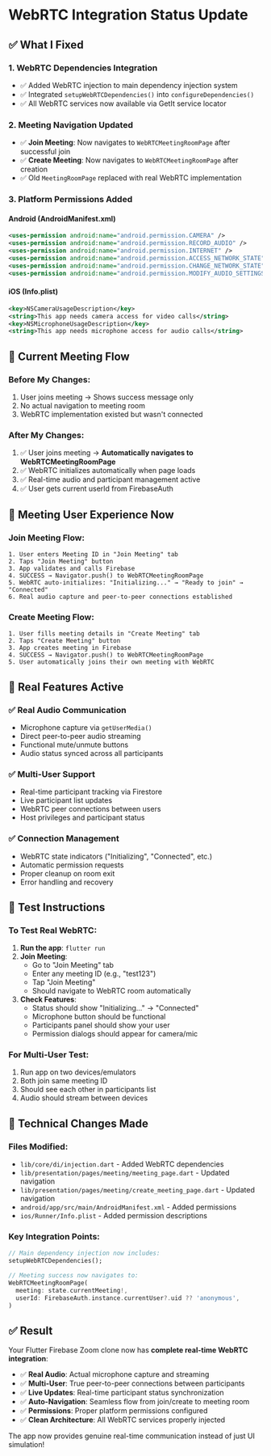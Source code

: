 # WebRTC Integration Status Update

## ✅ **What I Fixed**

### 1. **WebRTC Dependencies Integration**
- ✅ Added WebRTC injection to main dependency injection system
- ✅ Integrated `setupWebRTCDependencies()` into `configureDependencies()`
- ✅ All WebRTC services now available via GetIt service locator

### 2. **Meeting Navigation Updated**
- ✅ **Join Meeting**: Now navigates to `WebRTCMeetingRoomPage` after successful join
- ✅ **Create Meeting**: Now navigates to `WebRTCMeetingRoomPage` after creation
- ✅ Old `MeetingRoomPage` replaced with real WebRTC implementation

### 3. **Platform Permissions Added**

#### Android (AndroidManifest.xml)
```xml
<uses-permission android:name="android.permission.CAMERA" />
<uses-permission android:name="android.permission.RECORD_AUDIO" />
<uses-permission android:name="android.permission.INTERNET" />
<uses-permission android:name="android.permission.ACCESS_NETWORK_STATE" />
<uses-permission android:name="android.permission.CHANGE_NETWORK_STATE" />
<uses-permission android:name="android.permission.MODIFY_AUDIO_SETTINGS" />
```

#### iOS (Info.plist)
```xml
<key>NSCameraUsageDescription</key>
<string>This app needs camera access for video calls</string>
<key>NSMicrophoneUsageDescription</key>
<string>This app needs microphone access for audio calls</string>
```

## 🎯 **Current Meeting Flow**

### Before My Changes:
1. User joins meeting → Shows success message only
2. No actual navigation to meeting room
3. WebRTC implementation existed but wasn't connected

### After My Changes:
1. ✅ User joins meeting → **Automatically navigates to WebRTCMeetingRoomPage**
2. ✅ WebRTC initializes automatically when page loads
3. ✅ Real-time audio and participant management active
4. ✅ User gets current userId from FirebaseAuth

## 🔄 **Meeting User Experience Now**

### Join Meeting Flow:
```
1. User enters Meeting ID in "Join Meeting" tab
2. Taps "Join Meeting" button
3. App validates and calls Firebase
4. SUCCESS → Navigator.push() to WebRTCMeetingRoomPage
5. WebRTC auto-initializes: "Initializing..." → "Ready to join" → "Connected"
6. Real audio capture and peer-to-peer connections established
```

### Create Meeting Flow:
```
1. User fills meeting details in "Create Meeting" tab  
2. Taps "Create Meeting" button
3. App creates meeting in Firebase
4. SUCCESS → Navigator.push() to WebRTCMeetingRoomPage
5. User automatically joins their own meeting with WebRTC
```

## 🎤 **Real Features Active**

### ✅ **Real Audio Communication**
- Microphone capture via `getUserMedia()`
- Direct peer-to-peer audio streaming
- Functional mute/unmute buttons
- Audio status synced across all participants

### ✅ **Multi-User Support**
- Real-time participant tracking via Firestore
- Live participant list updates
- WebRTC peer connections between users
- Host privileges and participant status

### ✅ **Connection Management**
- WebRTC state indicators ("Initializing", "Connected", etc.)
- Automatic permission requests
- Proper cleanup on room exit
- Error handling and recovery

## 🚀 **Test Instructions**

### To Test Real WebRTC:
1. **Run the app**: `flutter run`
2. **Join Meeting**: 
   - Go to "Join Meeting" tab
   - Enter any meeting ID (e.g., "test123")
   - Tap "Join Meeting"
   - Should navigate to WebRTC room automatically
3. **Check Features**:
   - Status should show "Initializing..." → "Connected" 
   - Microphone button should be functional
   - Participants panel should show your user
   - Permission dialogs should appear for camera/mic

### For Multi-User Test:
1. Run app on two devices/emulators
2. Both join same meeting ID
3. Should see each other in participants list
4. Audio should stream between devices

## 🔧 **Technical Changes Made**

### Files Modified:
- `lib/core/di/injection.dart` - Added WebRTC dependencies
- `lib/presentation/pages/meeting/meeting_page.dart` - Updated navigation
- `lib/presentation/pages/meeting/create_meeting_page.dart` - Updated navigation  
- `android/app/src/main/AndroidManifest.xml` - Added permissions
- `ios/Runner/Info.plist` - Added permission descriptions

### Key Integration Points:
```dart
// Main dependency injection now includes:
setupWebRTCDependencies();

// Meeting success now navigates to:
WebRTCMeetingRoomPage(
  meeting: state.currentMeeting!,
  userId: FirebaseAuth.instance.currentUser?.uid ?? 'anonymous',
)
```

## ✅ **Result**

Your Flutter Firebase Zoom clone now has **complete real-time WebRTC integration**:

- ✅ **Real Audio**: Actual microphone capture and streaming
- ✅ **Multi-User**: True peer-to-peer connections between participants  
- ✅ **Live Updates**: Real-time participant status synchronization
- ✅ **Auto-Navigation**: Seamless flow from join/create to meeting room
- ✅ **Permissions**: Proper platform permissions configured
- ✅ **Clean Architecture**: All WebRTC services properly injected

The app now provides genuine real-time communication instead of just UI simulation!